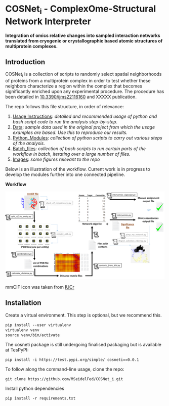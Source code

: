 # COSNet<sub>i</sub> - ComplexOme-Structural Network Interpreter
**Integration of omics relative changes into sampled interaction networks translated from cryogenic or crystallographic based atomic structures of multiprotein complexes.**
## Introduction
COSNet<sub>i</sub> is a collection of scripts to randomly select spatial neighborhoods of proteins from a multiprotein complex in order to test whether these neighbors characterize a region within the complex that becomes significantly enriched upon any experimental procedure. The procedure has been detailed in [10.3390/ijms22116160](https://doi.org/10.3390/ijms22116160) and XXXXX publication.

The repo follows this file structure, in order of relevance:

1. [Usage Instructions](https://github.com/MSeidelFed/COSNet_i/blob/master/USAGE.md): _detailed and recommended usage of python and bash script code to run the analysis step-by-step._
2. [Data](https://github.com/MSeidelFed/COSNet_i/tree/master/Data): _sample data used in the original project from which the usage examples are based. Use  this to reproduce our results._
3. [Python_Modules](https://github.com/MSeidelFed/COSNet_i/tree/master/Python_Modules): _collection of python scripts to carry out various steps of the analysis._
4. [Batch_files](https://github.com/MSeidelFed/COSNet_i/tree/master/Batch_files): _collection of bash scripts to run certain parts of the workflow in batch, iterating over a large number of files._
5. [Images](https://github.com/MSeidelFed/COSNet_i/tree/master/images): _some figures relevant to the repo_

Below is an illustration of the workflow. Current work is in progress to develop the modules further into one connected pipeline. 

**Workflow**

![Workflow](https://github.com/MSeidelFed/COSNet_i/blob/master/images/repo_workflow.png)

mmCIF icon was taken from [IUCr](http://ww1.iucr.org/)


## Installation

Create a virtual environment. This step is optional, but we recommend this.
```
pip install --user virtualenv
virtualenv venv
source venv/bin/activate
```

The cosneti package is still undergoing finalised packaging but is available at TesPyPI:
```
pip install -i https://test.pypi.org/simple/ cosneti==0.0.1
```

To follow along the command-line usage, clone the repo:
```
git clone https://github.com/MSeidelFed/COSNet_i.git
```

Install python dependencies
```
pip install -r requirements.txt
```
